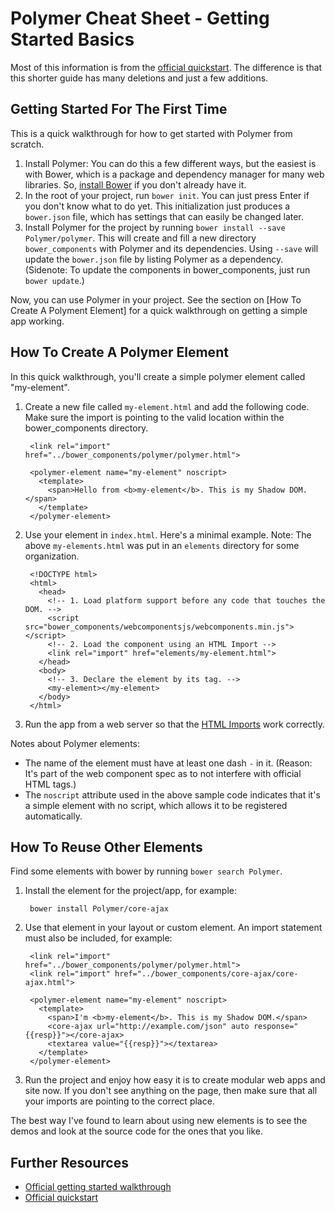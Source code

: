 # Polymer Cheat Sheet - Getting Started Basics #
Most of this information is from the [official quickstart](https://www.polymer-project.org/docs/start/creatingelements.html). The difference is that this shorter guide has many deletions and just a few additions.



## Getting Started For The First Time ##
This is a quick walkthrough for how to get started with Polymer from scratch.

1. Install Polymer: You can do this a few different ways, but the easiest is with Bower, which is a package and dependency manager for many web libraries. So, [install Bower](http://bower.io/) if you don't already have it.
2. In the root of your project, run `bower init`. You can just press Enter if you don't know what to do yet. This initialization just produces a `bower.json` file, which has settings that can easily be changed later.
3. Install Polymer for the project by running `bower install --save Polymer/polymer`. This will create and fill a new directory `bower_components` with Polymer and its dependencies. Using `--save` will update the `bower.json` file by listing Polymer as a dependency. (Sidenote: To update the components in bower_components, just run `bower update`.)

Now, you can use Polymer in your project. See the section on [How To Create A Polyment Element] for a quick walkthrough on getting a simple app working.



## How To Create A Polymer Element ##
In this quick walkthrough, you'll create a simple polymer element called "my-element".

1. Create a new file called `my-element.html` and add the following code. Make sure the import is pointing to the valid location within the bower_components directory.

        <link rel="import" href="../bower_components/polymer/polymer.html">
        
        <polymer-element name="my-element" noscript>
          <template>
            <span>Hello from <b>my-element</b>. This is my Shadow DOM.</span>
          </template>
        </polymer-element>

2. Use your element in `index.html`. Here's a minimal example. Note: The above `my-elements.html` was put in an `elements` directory for some organization.

        <!DOCTYPE html>
        <html>
          <head>
            <!-- 1. Load platform support before any code that touches the DOM. -->
            <script src="bower_components/webcomponentsjs/webcomponents.min.js"></script>
            <!-- 2. Load the component using an HTML Import -->
            <link rel="import" href="elements/my-element.html">
          </head>
          <body>
            <!-- 3. Declare the element by its tag. -->
            <my-element></my-element>
          </body>
        </html>

3. Run the app from a web server so that the [HTML Imports](https://www.polymer-project.org/platform/html-imports.html) work correctly.

Notes about Polymer elements:

- The name of the element must have at least one dash `-` in it. (Reason: It's part of the web component spec as to not interfere with official HTML tags.)
- The `noscript` attribute used in the above sample code indicates that it's a simple element with no script, which allows it to be registered automatically.



## How To Reuse Other Elements ##

Find some elements with bower by running `bower search Polymer`.

1. Install the element for the project/app, for example:

        bower install Polymer/core-ajax

2. Use that element in your layout or custom element. An import statement must also be included, for example:

        <link rel="import" href="../bower_components/polymer/polymer.html">
        <link rel="import" href="../bower_components/core-ajax/core-ajax.html">
        
        <polymer-element name="my-element" noscript>
          <template>
            <span>I'm <b>my-element</b>. This is my Shadow DOM.</span>
            <core-ajax url="http://example.com/json" auto response="{{resp}}"></core-ajax>
            <textarea value="{{resp}}"></textarea>
          </template>
        </polymer-element>

3. Run the project and enjoy how easy it is to create modular web apps and site now. If you don't see anything on the page, then make sure that all your imports are pointing to the correct place.

The best way I've found to learn about using new elements is to see the demos and look at the source code for the ones that you like.



## Further Resources ##
- [Official getting started walkthrough](https://www.polymer-project.org/docs/start/tutorial/intro.html)
- [Official quickstart](https://www.polymer-project.org/docs/start/creatingelements.html)
